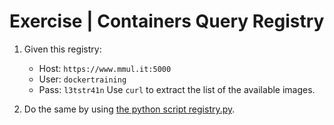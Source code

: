 # Exercise | Containers Query Registry

1. Given this registry:
   - Host: `https://www.mmul.it:5000`
   - User: `dockertraining`
   - Pass: `l3tstr41n`
   Use `curl` to extract the list of the available images.

2. Do the same by using [the python script registry.py](https://github.com/andrey-pohilko/registry-cli/).
